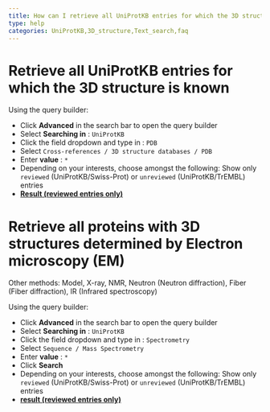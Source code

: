 ```yaml
---
title: How can I retrieve all UniProtKB entries for which the 3D structure is known?
type: help
categories: UniProtKB,3D_structure,Text_search,faq
---
```


# Retrieve all UniProtKB entries for which the 3D structure is known

Using the query builder:

- Click **Advanced** in the search bar to open the query builder
- Select **Searching in** : `UniProtKB`
- Click the field dropdown and type in : `PDB`
- Select `Cross-references / 3D structure databases / PDB`
- Enter **value** : `*`
- Depending on your interests, choose amongst the following: Show only `reviewed` (UniProtKB/Swiss-Prot) or `unreviewed` (UniProtKB/TrEMBL) entries
- **[Result (reviewed entries only)](https://www.uniprot.org/uniprotkb?query=(database:pdb)%20AND%20(reviewed:true))**

# Retrieve all proteins with 3D structures determined by Electron microscopy (EM)

Other methods: Model, X-ray, NMR, Neutron (Neutron diffraction), Fiber (Fiber diffraction), IR (Infrared spectroscopy)

Using the query builder:

- Click **Advanced** in the search bar to open the query builder
- Select **Searching in** : `UniProtKB`
- Click the field dropdown and type in : `Spectrometry`
- Select `Sequence / Mass Spectrometry`
- Enter **value** : `*`
- Click **Search**
- Depending on your interests, choose amongst the following: Show only `reviewed` (UniProtKB/Swiss-Prot) or `unreviewed` (UniProtKB/TrEMBL) entries
- **[result (reviewed entries only)](https://www.uniprot.org/uniprotkb?query=(cc_mass_spectrometry:*)%20AND%20(reviewed:true))**
